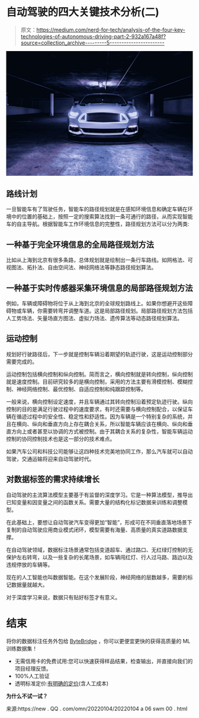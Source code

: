 # 自动驾驶的四大关键技术分析(二)

> 原文：<https://medium.com/nerd-for-tech/analysis-of-the-four-key-technologies-of-autonomous-driving-part-2-932a167a48f?source=collection_archive---------5----------------------->

![](img/2f207bba7a29dc21ca321fae35d9fda3.png)

## **路线计划**

一旦智能车有了驾驶任务，智能车的路径规划就是在感知环境信息和确定车辆在环境中的位置的基础上，按照一定的搜索算法找到一条可通行的路径，从而实现智能车的自主导航。根据智能车工作环境信息的完整性，路径规划方法可以分为两类:

## **一种基于完全环境信息的全局路径规划方法**

比如从上海到北京有很多条路，总体规划就是绘制出一条行车路线。如网格法、可视图法、拓扑法、自由空间法、神经网络法等静态路径规划算法。

## **一种基于实时传感器采集环境信息的局部路径规划方法**

例如，车辆或障碍物将位于从上海到北京的全球规划路线上。如果你想避开这些障碍物或车辆，你需要转弯并调整车道。这是局部路径规划。局部路径规划方法包括人工势场法、矢量场直方图法、虚拟力场法、遗传算法等动态路径规划算法。

## **运动控制**

规划好行驶路径后，下一步就是控制车辆沿着期望的轨迹行驶，这是运动控制部分需要完成的。

运动控制包括横向控制和纵向控制。简而言之，横向控制就是转向控制，纵向控制就是速度控制。目前研究较多的是横向控制，采用的方法主要有滑模控制、模糊控制、神经网络控制、最优控制、自适应控制和纯跟踪控制等。

一般来说，横向控制设定速度，并且车辆通过其转向控制沿着预定轨迹行驶。纵向控制的目的是满足行驶过程中的速度要求，有时还需要与横向控制配合，以保证车辆在循迹过程中的安全性、稳定性和舒适性。因为车辆是一个特别复杂的系统，并且在横向、纵向和垂直方向上存在耦合关系，所以智能车辆应该在横向、纵向和垂直方向上或者甚至以协调的方式被控制。由于其耦合关系的复杂性，智能车辆运动控制的协同控制技术也是这一部分的技术难点。

如果汽车公司和科技公司能够让这四种技术完美地协同工作，那么汽车就可以自动驾驶，交通运输将迎来自动驾驶时代。

## 对数据标签的需求持续增长

自动驾驶的主流算法模型主要基于有监督的深度学习。它是一种算法模型，推导出已知变量和因变量之间的函数关系。需要大量的结构化标记数据来训练和调整模型。

在此基础上，要想让自动驾驶汽车变得更加“智能”，形成可在不同垂直落地场景下复制的自动驾驶应用商业模式闭环，模型需要有海量、高质量的真实道路数据支撑。

在自动驾驶领域，数据标注场景通常包括变道超车、通过路口、无红绿灯控制的无保护左右转弯，以及一些复杂的长尾场景，如车辆闯红灯、行人过马路、路边以及违规停放的车辆等。

现在的人工智能也叫数据智能。在这个发展阶段，神经网络的层数越多，需要的标记数据量就越大。

对于深度学习来说，数据只有贴好标签才有意义。

# 结束

将你的数据标注任务外包给 [ByteBridge](https://tinyurl.com/msprbh54) ，你可以更便宜更快的获得高质量的 ML 训练数据集！

*   无需信用卡的免费试用:您可以快速获得样品结果，检查输出，并直接向我们的项目经理反馈。
*   100%人工验证
*   透明标准定价:[有明确的定价](https://www.bytebridge.io/#/?module=price)(含人工成本)

**为什么不试一试？**

来源:https://new . QQ . com/omn/20220104/20220104 a 06 swm 00 . html